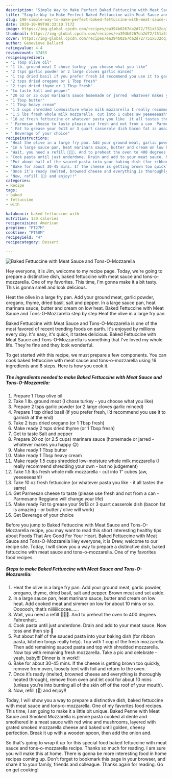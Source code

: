```yaml
---
description: "Simple Way to Make Perfect Baked Fettuccine with Meat Sauce and Tons-O-Mozzarella"
title: "Simple Way to Make Perfect Baked Fettuccine with Meat Sauce and Tons-O-Mozzarella"
slug: 190-simple-way-to-make-perfect-baked-fettuccine-with-meat-sauce-and-tons-o-mozzarella
date: 2020-10-09T08:33:10.717Z
image: https://img-global.cpcdn.com/recipes/ea394b0267da2d72/751x532cq70/baked-fettuccine-with-meat-sauce-and-tons-o-mozzarella-recipe-main-photo.jpg
thumbnail: https://img-global.cpcdn.com/recipes/ea394b0267da2d72/751x532cq70/baked-fettuccine-with-meat-sauce-and-tons-o-mozzarella-recipe-main-photo.jpg
cover: https://img-global.cpcdn.com/recipes/ea394b0267da2d72/751x532cq70/baked-fettuccine-with-meat-sauce-and-tons-o-mozzarella-recipe-main-photo.jpg
author: Genevieve Ballard
ratingvalue: 4.4
reviewcount: 37455
recipeingredient:
- "1 Tbsp olive oil"
- "1 lb. ground meat I chose turkey  you choose what you like"
- "2 tsps garlic powder or 2 large cloves garlic minced"
- "1 tsp dried basil if you prefer fresh Id recommend you use it to garnish at the end"
- "2 tsps dried oregano or 1 Tbsp fresh"
- "2 tsps dried thyme or 1 Tbsp fresh"
- "to taste Salt and pepper"
- "20 oz or 25 cups marinara sauce homemade or jarred  whatever makes you happy "
- "1 Tbsp butter"
- "1 Tbsp heavy cream"
- "1.5 cups shredded lowmoisture whole milk mozzarella I really recommend shredding your own  but no judgement"
- "1.5 lbs fresh whole milk mozzarella  cut into 1 cubes aw yeeeeeeaah"
- "10 oz fresh fettuccine or whatever pasta you like  it all tastes the same"
- " Parmesan cheese to taste please use fresh and not from a can  Parmesano Reggiano will change your life"
- " Fat to grease your 9x13 or 3 quart casserole dish bacon fat is amazing  or butter  olive will work"
- " Beverage of your choice"
recipeinstructions:
- "Heat the olive in a large fry pan. Add your ground meat, garlic powder, oregano, thyme, dried basil, salt and pepper. Brown meat and set aside."
- "In a large sauce pan, heat marinara sauce, butter and cream on low heat. Add cooked meat and simmer on low for about 10 mins or so. Ooooooh, that’s niiiiiiicccee......"
- "Wait, you need a refill 🍷🍷🍷. And to preheat the oven to 400 degrees Fahrenheit."
- "Cook pasta until just underdone. Drain and add to your meat sauce. Now toss and then sip 🍷"
- "Put about half of the sauced pasta into your baking dish (for ribbon pasta, kitchen tongs really help). Top with 1 cup of the fresh mozzarella. Then add remaining sauced pasta and top with shredded mozzarella. Now top with remaining fresh mozzarella. Take a pic and celebrate - yeah, baby!!! Dinner is in work!!"
- "Bake for about 30-45 mins. If the cheese is getting brown too quickly, remove from oven, loosely tent with foil and return to the oven."
- "Once it’s ready (melted, browned cheese and everything is thoroughly heated through), remove from oven and let cool for about 10 mins (unless you’re into burning all of the skin off of the roof of your mouth)."
- "Now, refill (🍷) and enjoy!!"
categories:
- Recipe
tags:
- baked
- fettuccine
- with

katakunci: baked fettuccine with 
nutrition: 130 calories
recipecuisine: American
preptime: "PT27M"
cooktime: "PT58M"
recipeyield: "4"
recipecategory: Dessert

---
```



![Baked Fettuccine with Meat Sauce and Tons-O-Mozzarella](https://img-global.cpcdn.com/recipes/ea394b0267da2d72/751x532cq70/baked-fettuccine-with-meat-sauce-and-tons-o-mozzarella-recipe-main-photo.jpg)

Hey everyone, it is Jim, welcome to my recipe page. Today, we're going to prepare a distinctive dish, baked fettuccine with meat sauce and tons-o-mozzarella. One of my favorites. This time, I'm gonna make it a bit tasty. This is gonna smell and look delicious.

Heat the olive in a large fry pan. Add your ground meat, garlic powder, oregano, thyme, dried basil, salt and pepper. In a large sauce pan, heat marinara sauce, butter and cream on low heat. Baked Fettuccine with Meat Sauce and Tons-O-Mozzarella step by step Heat the olive in a large fry pan.

Baked Fettuccine with Meat Sauce and Tons-O-Mozzarella is one of the most favored of recent trending foods on earth. It's enjoyed by millions every day. It's easy, it's quick, it tastes delicious. Baked Fettuccine with Meat Sauce and Tons-O-Mozzarella is something that I've loved my whole life. They're fine and they look wonderful.


To get started with this recipe, we must prepare a few components. You can cook baked fettuccine with meat sauce and tons-o-mozzarella using 16 ingredients and 8 steps. Here is how you cook it.

<!--inarticleads1-->

##### The ingredients needed to make Baked Fettuccine with Meat Sauce and Tons-O-Mozzarella:

1. Prepare 1 Tbsp olive oil
1. Take 1 lb. ground meat (I chose turkey - you choose what you like)
1. Prepare 2 tsps garlic powder (or 2 large cloves garlic minced)
1. Prepare 1 tsp dried basil (if you prefer fresh, I’d recommend you use it to garnish at the end)
1. Take 2 tsps dried oregano (or 1 Tbsp fresh)
1. Make ready 2 tsps dried thyme (or 1 Tbsp fresh)
1. Get to taste Salt and pepper
1. Prepare 20 oz (or 2.5 cups) marinara sauce (homemade or jarred - whatever makes you happy 😊)
1. Make ready 1 Tbsp butter
1. Make ready 1 Tbsp heavy cream
1. Make ready 1.5 cups shredded low-moisture whole milk mozzarella (I really recommend shredding your own - but no judgement)
1. Take 1.5 lbs fresh whole milk mozzarella - cut into 1” cubes (aw, yeeeeeeaah!)
1. Take 10 oz fresh fettuccine (or whatever pasta you like - it all tastes the same)
1. Get  Parmesan cheese to taste (please use fresh and not from a can - Parmesano Reggiano will change your life)
1. Make ready  Fat to grease your 9x13 or 3 quart casserole dish (bacon fat is amazing - or butter / olive will work)
1. Get  Beverage of your choice


Before you jump to Baked Fettuccine with Meat Sauce and Tons-O-Mozzarella recipe, you may want to read this short interesting healthy tips about Foods That Are Good For Your Heart. Baked Fettuccine with Meat Sauce and Tons-O-Mozzarella Hey everyone, it is Drew, welcome to our recipe site. Today, I will show you a way to prepare a distinctive dish, baked fettuccine with meat sauce and tons-o-mozzarella. One of my favorites food recipes. 

<!--inarticleads2-->

##### Steps to make Baked Fettuccine with Meat Sauce and Tons-O-Mozzarella:

1. Heat the olive in a large fry pan. Add your ground meat, garlic powder, oregano, thyme, dried basil, salt and pepper. Brown meat and set aside.
1. In a large sauce pan, heat marinara sauce, butter and cream on low heat. Add cooked meat and simmer on low for about 10 mins or so. Ooooooh, that’s niiiiiiicccee......
1. Wait, you need a refill 🍷🍷🍷. And to preheat the oven to 400 degrees Fahrenheit.
1. Cook pasta until just underdone. Drain and add to your meat sauce. Now toss and then sip 🍷
1. Put about half of the sauced pasta into your baking dish (for ribbon pasta, kitchen tongs really help). Top with 1 cup of the fresh mozzarella. Then add remaining sauced pasta and top with shredded mozzarella. Now top with remaining fresh mozzarella. Take a pic and celebrate - yeah, baby!!! Dinner is in work!!
1. Bake for about 30-45 mins. If the cheese is getting brown too quickly, remove from oven, loosely tent with foil and return to the oven.
1. Once it’s ready (melted, browned cheese and everything is thoroughly heated through), remove from oven and let cool for about 10 mins (unless you’re into burning all of the skin off of the roof of your mouth).
1. Now, refill (🍷) and enjoy!!


Today, I will show you a way to prepare a distinctive dish, baked fettuccine with meat sauce and tons-o-mozzarella. One of my favorites food recipes. This time, I am going to make it a little bit unique. Baked Penne with Meat Sauce and Smoked Mozzarella is penne pasta cooked al dente and smothered in a meat sauce with red wine and mushrooms, layered with grated smoked mozzarella cheese and baked until golden, cheesy perfection. Break it up with a wooden spoon, then add the onion and. 

So that's going to wrap it up for this special food baked fettuccine with meat sauce and tons-o-mozzarella recipe. Thanks so much for reading. I am sure you will make this at home. There is gonna be more interesting food in home recipes coming up. Don't forget to bookmark this page in your browser, and share it to your family, friends and colleague. Thanks again for reading. Go on get cooking!
